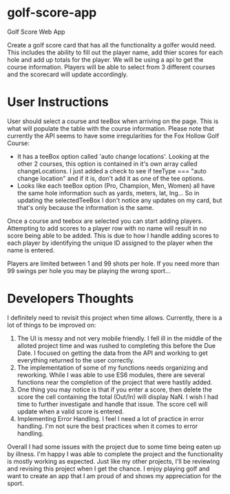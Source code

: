 # golf-score-app
Golf Score Web App

Create a golf score card that has all the functionality a golfer would need. This includes the ability to fill out the player name, add thier scores for each hole and add up totals for the player. We will be using a api to get the course information. Players will be able to select from 3 different courses and the scorecard will update accordingly. 

# User Instructions
User should select a course and teeBox when arriving on the page. This is what will populate the table with the course information. Please note that currently the API seems to have some irregularities for the Fox Hollow Golf Course:
- It has a teeBox option called 'auto change locations'. Looking at the other 2 courses, this option is contained in it's own array called changeLocations. I just added a check to see if teeType === "auto change location" and if it is, don't add it as one of the tee options.
- Looks like each teeBox option (Pro, Champion, Men, Women) all have the same hole information such as yards, meters, lat, lng... So in updating the selectedTeeBox I don't notice any updates on my card, but that's only because the information is the same.

Once a course and teebox are selected you can start adding players. Attempting to add scores to a player row with no name will result in no score being able to be added. This is due to how I handle adding scores to each player by identifying the unique ID assigned to the player when the name is entered.

Players are limited between 1 and 99 shots per hole. If you need more than 99 swings per hole you may be playing the wrong sport...

# Developers Thoughts
I definitely need to revisit this project when time allows. Currently, there is a lot of things to be improved on:
1. The UI is messy and not very mobile friendly. I fell ill in the middle of the alloted project time and was rushed to completing this before the Due Date. I focused on getting the data from the API and working to get everything returned to the user correctly.
2. The implementation of some of my functions needs organizing and reworking. While I was able to use ES6 modules, there are several functions near the completion of the project that were hastily added.
3. One thing you may notice is that if you enter a score, then delete the score the cell containing the total (Out/In) will display NaN. I wish I had time to further investigate and handle that issue. The score cell will update when a valid score is entered.
4. Implementing Error Handling. I feel I need a lot of practice in error handling. I'm not sure the best practices when it comes to error handling.

Overall I had some issues with the project due to some time being eaten up by illness. I'm happy I was able to complete the project and the functionality is mostly working as expected. Just like my other projects, I'll be reviewing and revising this project when I get the chance. I enjoy playing golf and want to create an app that I am proud of and shows my appreciation for the sport. 

